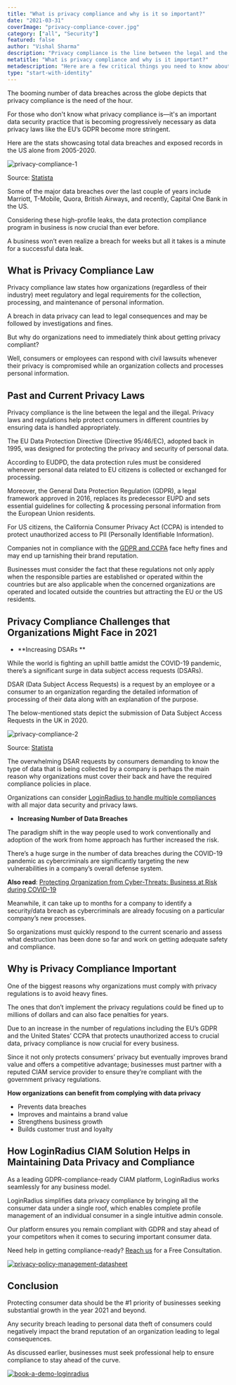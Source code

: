 ```yaml
---
title: "What is privacy compliance and why is it so important?"
date: "2021-03-31"
coverImage: "privacy-compliance-cover.jpg"
category: ["all", "Security"]
featured: false
author: "Vishal Sharma"
description: "Privacy compliance is the line between the legal and the illegal. Such regulations help protect consumers in different countries by ensuring data is handled appropriately. Another reason why organizations must comply is to avoid heavy fines."
metatitle: "What is privacy compliance and why is it important?"
metadescription: "Here are a few critical things you need to know about privacy compliance and the importance of abiding by international standards for your enterprise."
type: "start-with-identity"
---
```


The booming number of data breaches across the globe depicts that privacy compliance is the need of the hour.

For those who don't know what privacy compliance is—it's an important data security practice that is becoming progressively necessary as data privacy laws like the EU’s GDPR become more stringent.

Here are the stats showcasing total data breaches and exposed records in the US alone from 2005-2020.

![privacy-compliance-1](privacy-compliance-1.png)

Source: [Statista](https://www.statista.com/statistics/273550/data-breaches-recorded-in-the-united-states-by-number-of-breaches-and-records-exposed/)

Some of the major data breaches over the last couple of years include Marriott, T-Mobile, Quora, British Airways, and recently, Capital One Bank in the US.

Considering these high-profile leaks, the data protection compliance program in business is now crucial than ever before.

A business won’t even realize a breach for weeks but all it takes is a minute for a successful data leak.

## What is Privacy Compliance Law

Privacy compliance law states how organizations (regardless of their industry) meet regulatory and legal requirements for the collection, processing, and maintenance of personal information.

A breach in data privacy can lead to legal consequences and may be followed by investigations and fines.

But why do organizations need to immediately think about getting privacy compliant?

Well, consumers or employees can respond with civil lawsuits whenever their privacy is compromised while an organization collects and processes personal information.

## Past and Current Privacy Laws

Privacy compliance is the line between the legal and the illegal. Privacy laws and regulations help protect consumers in different countries by ensuring data is handled appropriately.

The EU Data Protection Directive (Directive 95/46/EC), adopted back in 1995, was designed for protecting the privacy and security of personal data.

According to EUDPD, the data protection rules must be considered whenever personal data related to EU citizens is collected or exchanged for processing.

Moreover, the General Data Protection Regulation (GDPR), a legal framework approved in 2016, replaces its predecessor EUPD and sets essential guidelines for collecting & processing personal information from the European Union residents.

For US citizens, the California Consumer Privacy Act (CCPA) is intended to protect unauthorized access to PII (Personally Identifiable Information).

Companies not in compliance with the [GDPR and CCPA](https://www.loginradius.com/blog/start-with-identity/2019/09/ccpa-vs-gdpr-the-compliance-war/) face hefty fines and may end up tarnishing their brand reputation.

Businesses must consider the fact that these regulations not only apply when the responsible parties are established or operated within the countries but are also applicable when the concerned organizations are operated and located outside the countries but attracting the EU or the US residents.

## Privacy Compliance Challenges that Organizations Might Face in 2021

- **Increasing DSARs **

While the world is fighting an uphill battle amidst the COVID-19 pandemic, there’s a significant surge in data subject access requests (DSARs).

DSAR (Data Subject Access Requests) is a request by an employee or a consumer to an organization regarding the detailed information of processing of their data along with an explanation of the purpose.

The below-mentioned stats depict the submission of Data Subject Access Requests in the UK in 2020.

![privacy-compliance-2](privacy-compliance-2.png)

Source: [Statista](https://www.statista.com/statistics/1177143/submitters-of-data-subject-access-requests-uk/)

The overwhelming DSAR requests by consumers demanding to know the type of data that is being collected by a company is perhaps the main reason why organizations must cover their back and have the required compliance policies in place.

Organizations can consider [LoginRadius to handle multiple compliances](https://www.loginradius.com/compliances/) with all major data security and privacy laws.

- **Increasing Number of Data Breaches**

The paradigm shift in the way people used to work conventionally and adoption of the work from home approach has further increased the risk.

There’s a huge surge in the number of data breaches during the COVID-19 pandemic as cybercriminals are significantly targeting the new vulnerabilities in a company’s overall defense system.

**Also read**: [Protecting Organization from Cyber-Threats: Business at Risk during COVID-19](https://www.loginradius.com/blog/start-with-identity/2020/05/cyber-threats-business-risk-covid-19/)

Meanwhile, it can take up to months for a company to identify a security/data breach as cybercriminals are already focusing on a particular company’s new processes.

So organizations must quickly respond to the current scenario and assess what destruction has been done so far and work on getting adequate safety and compliance.

## Why is Privacy Compliance Important

One of the biggest reasons why organizations must comply with privacy regulations is to avoid heavy fines.

The ones that don’t implement the privacy regulations could be fined up to millions of dollars and can also face penalties for years.

Due to an increase in the number of regulations including the EU’s GDPR and the United States’ CCPA that protects unauthorized access to crucial data, privacy compliance is now crucial for every business.

Since it not only protects consumers’ privacy but eventually improves brand value and offers a competitive advantage; businesses must partner with a reputed CIAM service provider to ensure they’re compliant with the government privacy regulations.

**How organizations can benefit from complying with data privacy**

- Prevents data breaches
- Improves and maintains a brand value
- Strengthens business growth
- Builds customer trust and loyalty

## How LoginRadius CIAM Solution Helps in Maintaining Data Privacy and Compliance

As a leading GDPR-compliance-ready CIAM platform, LoginRadius works seamlessly for any business model.

LoginRadius simplifies data privacy compliance by bringing all the consumer data under a single roof, which enables complete profile management of an individual consumer in a single intuitive admin console.

Our platform ensures you remain compliant with GDPR and stay ahead of your competitors when it comes to securing important consumer data.

Need help in getting compliance-ready? [Reach us](https://www.loginradius.com/contact-sales/) for a Free Consultation.

[![privacy-policy-management-datasheet](privacy-policy-management-datasheet.png)](https://www.loginradius.com/resource/privacy-policy-management-datasheet)

## Conclusion

Protecting consumer data should be the #1 priority of businesses seeking substantial growth in the year 2021 and beyond.

Any security breach leading to personal data theft of consumers could negatively impact the brand reputation of an organization leading to legal consequences.

As discussed earlier, businesses must seek professional help to ensure compliance to stay ahead of the curve.

[![book-a-demo-loginradius](../assets/book-a-demo-loginradius.png)](https://www.loginradius.com/book-a-demo/)
